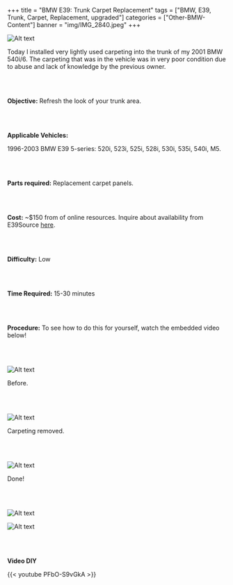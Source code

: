 +++
title = "BMW E39: Trunk Carpet Replacement"
tags = ["BMW, E39, Trunk, Carpet, Replacement, upgraded"]
categories = ["Other-BMW-Content"]
banner = "img/IMG_2840.jpeg"
+++

![Alt text](https://e39source.com/wp-content/uploads/2013/03/IMG_2840.jpg)

Today I installed very lightly used carpeting into the trunk of my 2001 BMW 540i/6.  The carpeting that was in the vehicle was in very poor condition due to abuse and lack of knowledge by the previous owner.

&nbsp;<br/><br/>

**Objective:**  Refresh the look of your trunk area.

&nbsp;<br/><br/>

**Applicable Vehicles:**

1996-2003 BMW E39 5-series: 520i, 523i, 525i, 528i, 530i, 535i, 540i, M5.

&nbsp;<br/><br/>

**Parts required:**  Replacement carpet panels.

&nbsp;<br/><br/>

**Cost:**  ~$150 from of online resources. Inquire about availability from E39Source [here](http://www.e39source.com/about).

&nbsp;<br/><br/>

**Difficulty:**  Low

&nbsp;<br/><br/>

**Time Required:**  15-30 minutes

&nbsp;<br/><br/>

**Procedure:** To see how to do this for yourself, watch the embedded video below!

&nbsp;<br/><br/>

![Alt text](http://e39source.com/wp-content/uploads/2013/03/IMG_2821.jpg)

Before.

&nbsp;<br/><br/>

![Alt text](http://e39source.com/wp-content/uploads/2013/03/IMG_2833.jpg)

Carpeting removed.

&nbsp;<br/><br/>

![Alt text](http://e39source.com/wp-content/uploads/2013/03/IMG_2842.jpg)

Done!

&nbsp;<br/><br/>

![Alt text](http://e39source.com/wp-content/uploads/2013/03/IMG_2840.jpg)

![Alt text](http://e39source.com/wp-content/uploads/2013/03/IMG_2844.jpg)

&nbsp;<br/><br/>

**Video DIY**

{{< youtube PFbO-S9vGkA >}}

&nbsp;<br/><br/>